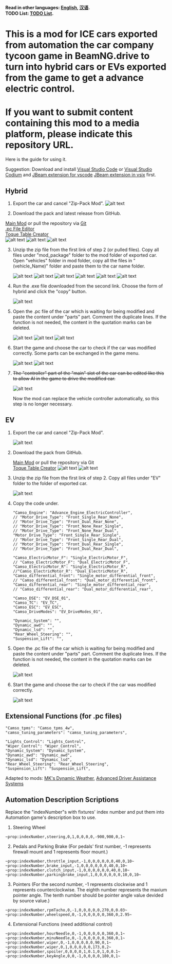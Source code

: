 **Read in other languages: [English](README.md), [汉语](README_zh.md).**\
**TODO List: [TODO List](TODO_LIST.md).**

# This is a mod for ICE cars exported from automation the car company tycoon game in BeamNG.drive to turn into hybrid cars or EVs exported from the game to get a advance electric control.

# If you want to submit content containing this mod to a media platform, please indicate this repository URL.

Here is the guide for using it.

Suggestion: Download and install [Visual Studio Code](https://code.visualstudio.com/) or [Visual Studio Codium](https://vscodium.com/) and [JBeam extension for vscode](https://marketplace.visualstudio.com/items?itemName=beamng.jbeam-editor) [JBeam extension in vsix](https://marketplace.visualstudio.com/_apis/public/gallery/publishers/beamng/vsextensions/jbeam-editor/0.4.3/vspackage) first.

## Hybrid

 1. Export the car and cancel "Zip-Pack Mod".
    ![alt text](pictures/image1_1.png)

 2. Download the pack and latest release from GitHub.

   [Main Mod](https://github.com/NiZhaZi/Beamng_Hybrid_and_EV_Mod/archive/refs/heads/main.zip) or pull the repository via [Git](https://git-scm.com)\
   [.pc File Editor](https://github.com/NiZhaZi/Hybrid-PC-Edit/releases)\
   [Toque Table Creator](https://github.com/NiZhaZi/Torque-Table-Creator/releases)\
    ![alt text](pictures/image2_1.png)
    ![alt text](pictures/image2_2.png)
    ![alt text](pictures/image2_3.png)

 3. Unzip the zip file from the first link of step 2 (or pulled files). Copy all files under "mod_package" folder to the mod folder of exported car.\
    Open "vehicles" folder in mod folder, copy all the files in "(vehicle_Name)" folder and paste them to the car name folder.

    ![alt text](pictures/img3_1.png)
    ![alt text](pictures/img3_2.png)
    ![alt text](pictures/img3_3.png)
    ![alt text](pictures/img3_4.png)
    ![alt text](pictures/img3_5.png)
    ![alt text](pictures/img3_6.png)

 4. Run the .exe file downloaded from the second link. Choose the form of hybrid and click the "copy" button.

    ![alt text](pictures/image4_1.png)

 5. Open the .pc file of the car which is waiting for being modified and paste the content under "parts" part. Comment the duplicate lines. If the function is not needed, the content in the quotation marks can be deleted.

    ![alt text](pictures/image5_1.png)
    ![alt text](pictures/image5_2.png)
    ![alt text](pictures/image5_3.png)

 6. Start the game and choose the car to check if the car was modified correctly. Some parts can be exchanged in the game menu.

    ![alt text](pictures/image6_1.png)
    ![alt text](pictures/image6_2.png)

 7. ~~The "controller" part of the "main" slot of the car can be edited like this to allow AI in the game to drive the modified car.~~

    ![alt text](pictures/image7_1.png)

    Now the mod can replace the vehicle controller automatically, so this step is no longer necessary.



## EV
   1. Export the car and cancel "Zip-Pack Mod".

      ![alt text](pictures/image8_1.png)

   2. Download the pack from GitHub.

      [Main Mod](https://github.com/NiZhaZi/Beamng_Hybrid_and_EV_Mod/archive/refs/heads/main.zip) or pull the repository via Git\
      [Toque Table Creator](https://github.com/NiZhaZi/Torque-Table-Creator/releases)
      ![alt text](pictures/image2_1.png)
      ![alt text](pictures/image2_3.png)

   3. Unzip the zip file from the first link of step 2. Copy all files under "EV" folder to the folder of exported car.

      ![alt text](pictures/image9_1.png)

   4. Copy the code under.

      ```
      "Camso_Engine": "Advance_Engine_ElectricController",
      // "Motor_Drive_Type": "Front_Single_Rear_None",
      // "Motor_Drive_Type": "Front_Dual_Rear_None",
      // "Motor_Drive_Type": "Front_None_Rear_Single",
      // "Motor_Drive_Type": "Front_None_Rear_Dual",
      "Motor_Drive_Type": "Front_Single_Rear_Single",
      // "Motor_Drive_Type": "Front_Single_Rear_Dual",
      // "Motor_Drive_Type": "Front_Dual_Rear_Single",
      // "Motor_Drive_Type": "Front_Dual_Rear_Dual",

      "Camso_ElectricMotor_F": "Single_ElectricMotor_F",
      // "Camso_ElectricMotor_F": "Dual_ElectricMotor_F",
      "Camso_ElectricMotor_R": "Single_ElectricMotor_R",
      //"Camso_ElectricMotor_R": "Dual_ElectricMotor_R",
      "Camso_differential_front": "Single_motor_differential_front",
      // "Camso_differential_front": "Dual_motor_differential_front",
      "Camso_differential_rear": "Single_motor_differential_rear",
      // "Camso_differential_rear": "Dual_motor_differential_rear",

      "Camso_DSE": "EV_DSE_01",
      "Camso_TC": "EV_TC",
      "Camso_ESC": "EV_ESC",
      "Camso_DriveModes": "EV_DriveModes_01",

      "Dynamic_System": "",
      "Dynamic_awd": "",
      "Dynamic_lsd": "",
      "Rear_Wheel_Steering": "",
      "Suspension_Lift": "",
      ```

   5. Open the .pc file of the car which is waiting for being modified and paste the content under "parts" part. Comment the duplicate lines. If the function is not needed, the content in the quotation marks can be deleted.

      ![alt text](pictures/image10_1.png)

   6. Start the game and choose the car to check if the car was modified correctly.

      ![alt text](pictures/image11_1.png)



## Extensional Functions (for .pc files)

   ```
   "Camso_tpms": "Camso_tpms_4w",
   "camso_tuning_parameters": "camso_tuning_parameters",
   
   "Lights_Control": "Lights_Control",
   "Wiper_Control": "Wiper_Control",
   "Dynamic_System": "Dynamic_System",
   "Dynamic_awd": "Dynamic_awd",
   "Dynamic_lsd": "Dynamic_lsd",
   "Rear_Wheel_Steering": "Rear_Wheel_Steering",
   "Suspension_Lift": "Suspension_Lift",
   ```
   Adapted to mods: [MK's Dynamic Weather](https://www.beamng.com/resources/mks-dynamic-weather.33820/), [Advanced Driver Assistance Systems](https://www.beamng.com/resources/advanced-driver-assistance-systems.17384/)



## Automation Description Scriptions

   Replace the "indexNumber"s with fixtures' index number and put them into Automation game's description box to use.

   1. Steering Wheel
   ```
   ~prop:indexNumber,steering,0,1,0,0,0,0,-900,900,0,1~
   ```

   2. Pedals and Parking Brake (For pedals' first number, -1 represents firewall mount and 1 represents floor mount.)
   ```
   ~prop:indexNumber,throttle_input,-1,0,0,0,0,0,0,40,0,10~
   ~prop:indexNumber,brake_input,-1,0,0,0,0,0,0,40,0,10~
   ~prop:indexNumber,clutch_input,-1,0,0,0,0,0,0,40,0,10~
   ~prop:indexNumber,parkingbrake_input,1,0,0,0,0,0,0,10,0,10~
   ```

   3. Pointers (For the second number, -1 represents clockwise and 1 represents counterclockwise. 
      The eighth number represents the maxium pointer angle. 
      The tenth number should be pointer angle value devided by source value.)
   ```
   ~prop:indexNumber,rpmTacho,0,-1,0,0,0,0,0,270,0,0.03~
   ~prop:indexNumber,wheelspeed,0,-1,0,0,0,0,0,360,0,2.95~
   ```
   
   4. Extensional Functions (need additional control)
   ```
   ~prop:indexNumber,hourNeedle,0,-1,0,0,0,0,0,360,0,1~
   ~prop:indexNumber,minuNeedle,0,-1,0,0,0,0,0,360,0,1~
   ~prop:indexNumber,wiper,0,-1,0,0,0,0,0,90,0,1~
   ~prop:indexNumber,wiper,0,1,0,0,0,0,0,173,0,2~
   ~prop:indexNumber,spoiler,0,0,0,0,1,0.1,0,1,0,0.1~
   ~prop:indexNumber,keyAngle,0,0,-1,0,0,0,0,180,0,1~
   ```